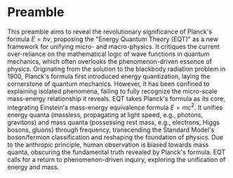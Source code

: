# Preamble

This preamble aims to reveal the revolutionary significance of Planck's formula $E = h\nu$, proposing the "Energy Quantum Theory (EQT)" as a new framework for unifying micro- and macro-physics. It critiques the current over-reliance on the mathematical logic of wave functions in quantum mechanics, which often overlooks the phenomenon-driven essence of physics. Originating from the solution to the blackbody radiation problem in 1900, Planck's formula first introduced energy quantization, laying the cornerstone of quantum mechanics. However, it has been confined to explaining isolated phenomena, failing to fully recognize the micro-scale mass-energy relationship it reveals. EQT takes Planck's formula as its core, integrating Einstein's mass-energy equivalence formula $E = mc^2$. It unifies energy quanta (massless, propagating at light speed, e.g., photons, gravitons) and mass quanta (possessing rest mass, e.g., electrons, Higgs bosons, gluons) through frequency, transcending the Standard Model's boson/fermion classification and reshaping the foundation of physics. Due to the anthropic principle, human observation is biased towards mass quanta, obscuring the fundamental truth revealed by Planck's formula. EQT calls for a return to phenomenon-driven inquiry, exploring the unification of energy and mass.
